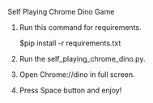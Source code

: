 Self Playing Chrome Dino Game

1) Run this command for requirements.

    $pip install -r requirements.txt 

2) Run the self_playing_chrome_dino.py.

3) Open Chrome://dino in full screen.

4) Press Space button and enjoy!
